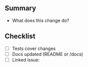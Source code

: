 ## Summary
- What does this change do?

## Checklist
- [ ] Tests cover changes
- [ ] Docs updated (README or /docs)
- [ ] Linked issue: 
